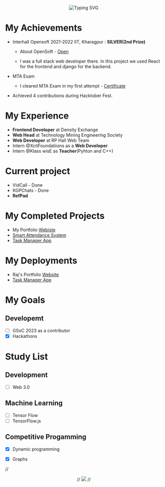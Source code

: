<p align="center">
  <img src="https://readme-typing-svg.herokuapp.com?font=Fira+Code&size=28&duration=2000&pause=1000&color=36BCF7&center=true&vCenter=true&width=600&lines=Hey%2C+I'm+Rajesh!+👋;Software+Engineer+%40+UIDAI;Backend+Developer+%7C+Problem+Solver" alt="Typing SVG" />
</p>

# My Achievements

- Interhall Opensoft 2021-2022 IIT, Kharagpur : **SILVER(2nd Prize)**

  - About OpenSoft - [Open](https://wiki.metakgp.org/w/Open_Soft)

  - I was a full stack web developer there. In this project we used React for the frontend and django for the backend.
 
 - MTA Exam
   - I cleared MTA Exam in my first attempt - [Certificate](https://www.linkedin.com/posts/rajesh-kumar-singh-2933371aa_mta-introduction-to-programming-using-html-activity-6848102546028994560-tzkt?utm_source=linkedin_share&utm_medium=member_desktop_web)
  - Achieved 4 contributions during Hacktober Fest.

# My Experience
- **Frontend Developer** at Density Exchange
- **Web Head** at Technology Mining Engineering Society
- **Web Developer** at RP Hall Web Team
- Intern @XcitFoundatiions as a **Web Developer**
- Intern @Klass wisE as **Teacher**(Pyhton and C++)
 
 # Current project
 - VidCall - Done
 - KGPChats - Done
 - **RefPad**

 # My Completed Projects
 - My Portfolio [Webiste](https://luxury-dolphin-25de30.netlify.app)
 - [Smart Attendance System](https://github.com/NutNick31/Smart_Attendance_System.git)
 - [Task Manager App](https://rajesh-task-manager-1.herokuapp.com/)
 
 
 # My Deployments
 - Raj's Portfolio [Website](https://luxury-dolphin-25de30.netlify.app)
 - [Task Manager App](https://rajesh-task-manager-1.herokuapp.com/)

# My Goals
## Developemt
- [ ] GSoC 2023 as a contributor
- [x] Hackathons

# Study List
## Development
 - [ ] Web 3.0
## Machine Learning
 - [ ] Tensor Flow
 - [ ] TensorFlow.js
## Competitive Progamming
 - [x] Dynamic programming
 - [x] Graphs


// <p align="center">
//   <img src="https://github-readme-stats.vercel.app/api/top-langs/?username=NutNick31&layout=compact&theme=tokyonight&hide_border=true" />
// </p>
